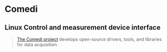 # Comedi

## Linux Control and measurement device interface

> [The Comedi project](http://comedi.org) develops open-source drivers, tools, and libraries for data acquisition.
